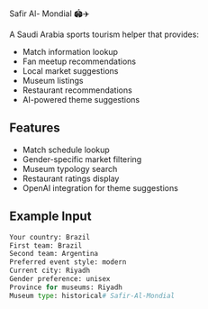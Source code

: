 Safir Al- Mondial 🏟️✈️

A Saudi Arabia sports tourism helper that provides:
- Match information lookup
- Fan meetup recommendations
- Local market suggestions
- Museum listings
- Restaurant recommendations
- AI-powered theme suggestions

## Features
- Match schedule lookup
- Gender-specific market filtering
- Museum typology search
- Restaurant ratings display
- OpenAI integration for theme suggestions

## Example Input
```python
Your country: Brazil
First team: Brazil
Second team: Argentina
Preferred event style: modern
Current city: Riyadh
Gender preference: unisex
Province for museums: Riyadh
Museum type: historical# Safir-Al-Mondial
 
